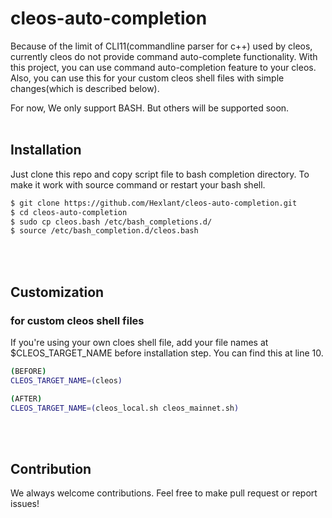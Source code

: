 # cleos-auto-completion

Because of the limit of CLI11(commandline parser for c++) used by cleos, currently cleos do not provide command auto-complete functionality.
With this project, you can use command auto-completion feature to your cleos. Also, you can use this for your custom cleos shell files with simple changes(which is described below).

For now, We only support BASH. But others will be supported soon.
<br/><br/>


## Installation
Just clone this repo and copy script file to bash completion directory. To make it work with source command or restart your bash shell.
```bash
$ git clone https://github.com/Hexlant/cleos-auto-completion.git
$ cd cleos-auto-completion
$ sudo cp cleos.bash /etc/bash_completions.d/
$ source /etc/bash_completion.d/cleos.bash
```
<br/><br/>


## Customization
### for custom cleos shell files
If you're using your own cloes shell file, add your file names at $CLEOS_TARGET_NAME before installation step. You can find this at line 10.
```bash
(BEFORE)
CLEOS_TARGET_NAME=(cleos)

(AFTER)
CLEOS_TARGET_NAME=(cleos_local.sh cleos_mainnet.sh)
```
<br/><br/>


## Contribution
We always welcome contributions. Feel free to make pull request or report issues!
